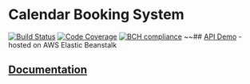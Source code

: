 # Calendar Booking System
[![Build Status](https://travis-ci.com/driimus/calendarbooking_api.svg?token=kAw4dYYDuYsjS2BM8ceE&branch=master)](https://travis-ci.com/driimus/calendarbooking_api)
[![Code Coverage](https://codecov.io/gh/driimus/calendarbooking_api/branch/master/graph/badge.svg?token=BNYjffqQ9Z)](https://codecov.io/gh/driimus/calendarbooking_api)
[![BCH compliance](https://bettercodehub.com/edge/badge/driimus/calendarbooking_api?branch=master)](https://bettercodehub.com/)
~~## [API Demo](http://304cem-api.eu-west-2.elasticbeanstalk.com/api/v1.0/) - hosted on AWS Elastic Beanstalk

## [Documentation](https://driimus.github.io/calendarbooking_api/)
